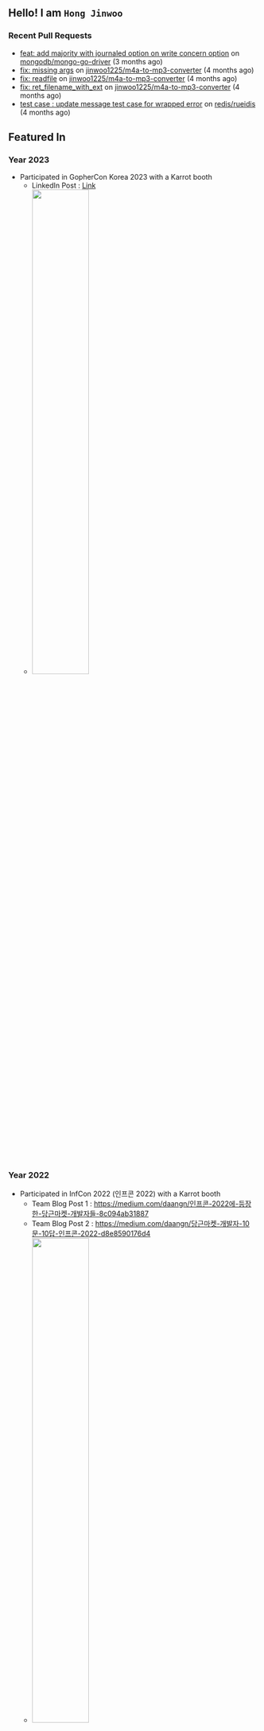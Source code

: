 ## Hello! I am `Hong Jinwoo`

### Recent Pull Requests

- [feat: add majority with journaled option on write concern option](https://github.com/mongodb/mongo-go-driver/pull/1331) on [mongodb/mongo-go-driver](https://github.com/mongodb/mongo-go-driver) (3 months ago)
- [fix: missing args](https://github.com/jinwoo1225/m4a-to-mp3-converter/pull/3) on [jinwoo1225/m4a-to-mp3-converter](https://github.com/jinwoo1225/m4a-to-mp3-converter) (4 months ago)
- [fix: readfile](https://github.com/jinwoo1225/m4a-to-mp3-converter/pull/2) on [jinwoo1225/m4a-to-mp3-converter](https://github.com/jinwoo1225/m4a-to-mp3-converter) (4 months ago)
- [fix: ret_filename_with_ext](https://github.com/jinwoo1225/m4a-to-mp3-converter/pull/1) on [jinwoo1225/m4a-to-mp3-converter](https://github.com/jinwoo1225/m4a-to-mp3-converter) (4 months ago)
- [test case : update message test case for wrapped error](https://github.com/redis/rueidis/pull/263) on [redis/rueidis](https://github.com/redis/rueidis) (4 months ago)

## Featured In

### Year 2023
- Participated in GopherCon Korea 2023 with a Karrot booth
  - LinkedIn Post : [Link](https://www.linkedin.com/posts/daangn_qxfqycregtfx-go-gophercon-ugcPost-7095382535454523393-HYUo?utm_source=share&utm_medium=member_desktop)
  - <img src="https://github.com/jinwoo1225/jinwoo1225/assets/3052898/3a743f6f-cfd6-4162-826d-b88f2c9cb28e" width="50%" height="50%" />

### Year 2022
- Participated in InfCon 2022 (인프콘 2022) with a Karrot booth
  - Team Blog Post 1 : https://medium.com/daangn/인프콘-2022에-등장한-당근마켓-개발자들-8c094ab31887
  - Team Blog Post 2 : https://medium.com/daangn/당근마켓-개발자-10문-10답-인프콘-2022-d8e8590176d4
  - <img src="https://user-images.githubusercontent.com/3052898/197172609-4c6a5c77-5dca-4fda-97d9-a7d85201c289.jpeg" width="50%" height="50%"/>

[![Hong Jinwoo's GitHub stats](https://github-readme-stats.vercel.app/api?username=jinwoo1225&count_private=true)](https://github.com/anuraghazra/github-readme-stats)
- Docker Hub : https://hub.docker.com/u/jinwoo17962
  
[![Hits](https://hits.seeyoufarm.com/api/count/incr/badge.svg?url=https%3A%2F%2Fgithub.com%2Fjinwoo1225%2Fjinwoo1225&count_bg=%2379C83D&title_bg=%23555555&icon=&icon_color=%23E7E7E7&title=hits&edge_flat=false)](https://hits.seeyoufarm.com)
  
